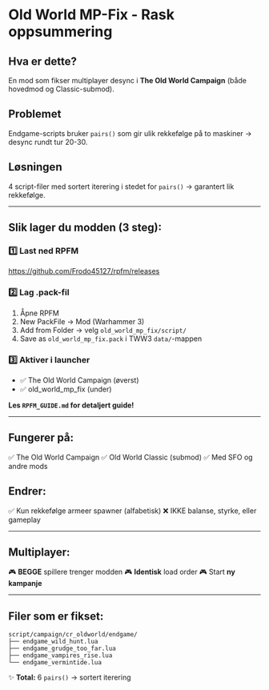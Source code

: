 # Old World MP-Fix - Rask oppsummering

## Hva er dette?
En mod som fikser multiplayer desync i **The Old World Campaign** (både hovedmod og Classic-submod).

## Problemet
Endgame-scripts bruker `pairs()` som gir ulik rekkefølge på to maskiner → desync rundt tur 20-30.

## Løsningen
4 script-filer med sortert iterering i stedet for `pairs()` → garantert lik rekkefølge.

---

## Slik lager du modden (3 steg):

### 1️⃣ Last ned RPFM
https://github.com/Frodo45127/rpfm/releases

### 2️⃣ Lag .pack-fil
1. Åpne RPFM
2. New PackFile → Mod (Warhammer 3)
3. Add from Folder → velg `old_world_mp_fix/script/`
4. Save as `old_world_mp_fix.pack` i TWW3 `data/`-mappen

### 3️⃣ Aktiver i launcher
- ✅ The Old World Campaign (øverst)
- ✅ old_world_mp_fix (under)

**Les `RPFM_GUIDE.md` for detaljert guide!**

---

## Fungerer på:
✅ The Old World Campaign
✅ Old World Classic (submod)
✅ Med SFO og andre mods

## Endrer:
✅ Kun rekkefølge armeer spawner (alfabetisk)
❌ IKKE balanse, styrke, eller gameplay

---

## Multiplayer:
🎮 **BEGGE** spillere trenger modden
🎮 **Identisk** load order
🎮 Start **ny kampanje**

---

## Filer som er fikset:
```
script/campaign/cr_oldworld/endgame/
├── endgame_wild_hunt.lua
├── endgame_grudge_too_far.lua
├── endgame_vampires_rise.lua
└── endgame_vermintide.lua
```

✨ **Total:** 6 `pairs()` → sortert iterering

